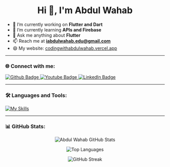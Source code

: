 <h1 align="center">Hi 👋, I'm Abdul Wahab</h1>

- 🔭 I’m currently working on **Flutter and Dart**
- 🌱 I’m currently learning **APIs and Firebase** 
- 💬 Ask me anything about **Flutter** 
- 📫 Reach me at **iabdulwahab.edu@gmail.com**
- 😄 My website: [codingwithabdulwahab.vercel.app](https://codingwithabdulwahab.vercel.app/)

---

### 🌐 Connect with me:
<div id="badges">
  <a href="https://github.com/iabdulwahab7">
    <img src="https://img.shields.io/badge/GitHub-181717.svg?style=for-the-badge&logo=GitHub&logoColor=white" alt="Github Badge"/>
  </a>
  <a href="https://www.youtube.com/channel/UCGObmGg2IKgMtsUSwWaDITQ">
    <img src="https://img.shields.io/badge/YouTube-red?style=for-the-badge&logo=youtube&logoColor=white" alt="Youtube Badge"/>
  </a>
  <a href="https://linkedin.com/in/i-abdulwahab7">
    <img src="https://img.shields.io/badge/LinkedIn-0077B5?style=for-the-badge&logo=linkedin&logoColor=white" alt="LinkedIn Badge"/>     	
  </a>
</div>

---

### 🛠 Languages and Tools:
[![My Skills](https://skillicons.dev/icons?i=flutter,dart,firebase,github,git,postman,figma,xd&perline=10)](https://skillicons.dev)

---

### 📊 GitHub Stats:
<div align="center">
  
  ![Abdul Wahab GitHub Stats](https://github-readme-stats.vercel.app/api?username=iabdulwahab7&show_icons=true&theme=dark&hide_border=true&count_private=true)
  
  ![Top Languages](https://github-readme-stats.vercel.app/api/top-langs/?username=iabdulwahab7&layout=compact&theme=dark&hide_border=true)

  ![GitHub Streak](https://streak-stats.demolab.com?user=iabdulwahab7&theme=dark&hide_border=true)

</div>
